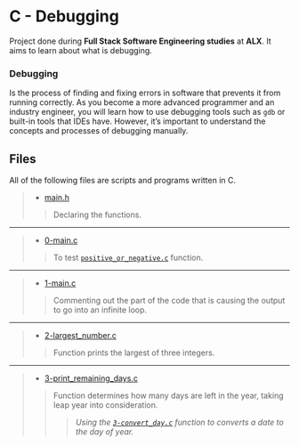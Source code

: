 # C - Debugging
Project done during **Full Stack Software Engineering studies** at **ALX**. It aims to learn about what is debugging.

### Debugging 
Is the process of finding and fixing errors in software that prevents it from running correctly. As you become a more advanced programmer and an industry engineer, you will learn how to use debugging tools such as `gdb` or built-in tools that IDEs have. However, it’s important to understand the concepts and processes of debugging manually.

## Files
All of the following files are scripts and programs written in C.

> * [main.h](https://github.com/Moh-A-Mahdi/alx-low_level_programming/blob/master/0x03-debugging/main.h)
>> Declaring the functions.
------------------
> * [0-main.c](https://github.com/Moh-A-Mahdi/alx-low_level_programming/blob/master/0x03-debugging/0-main.c)
>> To test [`positive_or_negative.c`](https://github.com/Moh-A-Mahdi/alx-low_level_programming/blob/master/0x03-debugging/positive_or_negative.c) function.
------------------
> * [1-main.c](https://github.com/Moh-A-Mahdi/alx-low_level_programming/blob/master/0x03-debugging/1-main.c)
>> Commenting out the part of the code that is causing the output to go into an infinite loop.
------------------
> * [2-largest_number.c](https://github.com/Moh-A-Mahdi/alx-low_level_programming/blob/master/0x03-debugging/2-largest_number.c)
>> Function prints the largest of three integers.
------------------
> * [3-print_remaining_days.c](https://github.com/Moh-A-Mahdi/alx-low_level_programming/blob/master/0x03-debugging/3-print_remaining_days.c)
>> Function determines how many days are left in the year, taking leap year into consideration. 
>>> _Using the [`3-convert_day.c`](https://github.com/Moh-A-Mahdi/alx-low_level_programming/blob/master/0x03-debugging/3-convert_day.c) function to converts a date to the day of year._
